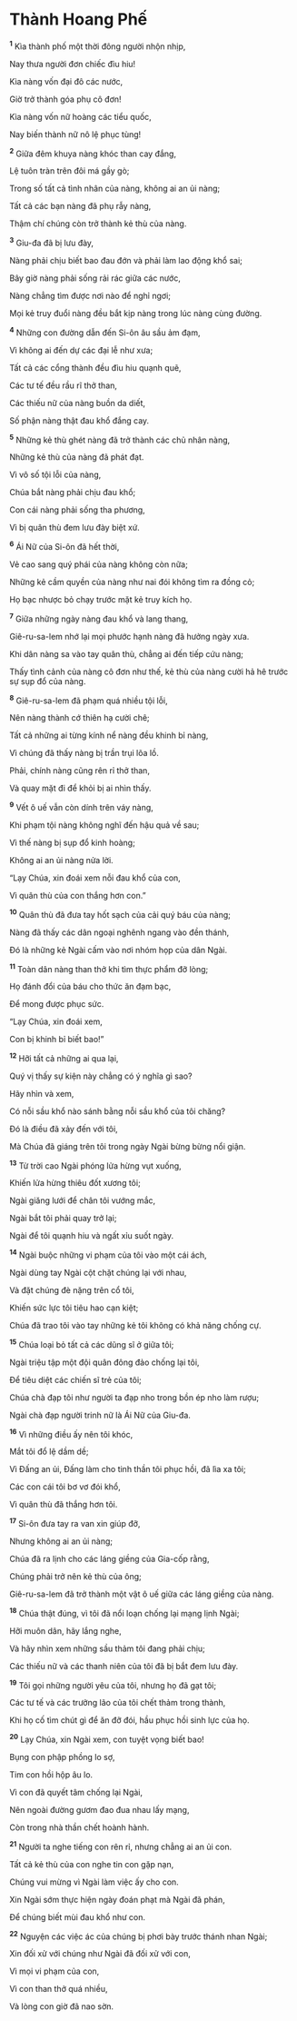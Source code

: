# Thành Hoang Phế
<sup><b>1</b></sup> Kìa thành phố một thời đông người nhộn nhịp,

Nay thưa người đơn chiếc đìu hiu!

Kìa nàng vốn đại đô các nước,

Giờ trở thành góa phụ cô đơn!

Kìa nàng vốn nữ hoàng các tiểu quốc,

Nay biến thành nữ nô lệ phục tùng!

<sup><b>2</b></sup> Giữa đêm khuya nàng khóc than cay đắng,

Lệ tuôn tràn trên đôi má gầy gò;

Trong số tất cả tình nhân của nàng, không ai an ủi nàng;

Tất cả các bạn nàng đã phụ rẫy nàng,

Thậm chí chúng còn trở thành kẻ thù của nàng.

<sup><b>3</b></sup> Giu-đa đã bị lưu đày,

Nàng phải chịu biết bao đau đớn và phải làm lao động khổ sai;

Bây giờ nàng phải sống rải rác giữa các nước,

Nàng chẳng tìm được nơi nào để nghỉ ngơi;

Mọi kẻ truy đuổi nàng đều bắt kịp nàng trong lúc nàng cùng đường.

<sup><b>4</b></sup> Những con đường dẫn đến Si-ôn âu sầu ảm đạm,

Vì không ai đến dự các đại lễ như xưa;

Tất cả các cổng thành đều đìu hiu quạnh quẽ,

Các tư tế đều rầu rĩ thở than,

Các thiếu nữ của nàng buồn da diết,

Số phận nàng thật đau khổ đắng cay.

<sup><b>5</b></sup> Những kẻ thù ghét nàng đã trở thành các chủ nhân nàng,

Những kẻ thù của nàng đã phát đạt.

Vì vô số tội lỗi của nàng,

Chúa bắt nàng phải chịu đau khổ;

Con cái nàng phải sống tha phương,

Vì bị quân thù đem lưu đày biệt xứ.

<sup><b>6</b></sup> Ái Nữ của Si-ôn đã hết thời,

Vẻ cao sang quý phái của nàng không còn nữa;

Những kẻ cầm quyền của nàng như nai đói không tìm ra đồng cỏ;

Họ bạc nhược bỏ chạy trước mặt kẻ truy kích họ.

<sup><b>7</b></sup> Giữa những ngày nàng đau khổ và lang thang,

Giê-ru-sa-lem nhớ lại mọi phước hạnh nàng đã hưởng ngày xưa.

Khi dân nàng sa vào tay quân thù, chẳng ai đến tiếp cứu nàng;

Thấy tình cảnh của nàng cô đơn như thế, kẻ thù của nàng cười hả hê trước sự sụp đổ của nàng.

<sup><b>8</b></sup> Giê-ru-sa-lem đã phạm quá nhiều tội lỗi,

Nên nàng thành cớ thiên hạ cười chê;

Tất cả những ai từng kính nể nàng đều khinh bỉ nàng,

Vì chúng đã thấy nàng bị trần trụi lõa lồ.

Phải, chính nàng cũng rên rỉ thở than,

Và quay mặt đi để khỏi bị ai nhìn thấy.

<sup><b>9</b></sup> Vết ô uế vẫn còn dính trên váy nàng,

Khi phạm tội nàng không nghĩ đến hậu quả về sau;

Vì thế nàng bị sụp đổ kinh hoàng;

Không ai an ủi nàng nửa lời.

“Lạy Chúa, xin đoái xem nỗi đau khổ của con,

Vì quân thù của con thắng hơn con.”

<sup><b>10</b></sup> Quân thù đã đưa tay hốt sạch của cải quý báu của nàng;

Nàng đã thấy các dân ngoại nghênh ngang vào đền thánh,

Ðó là những kẻ Ngài cấm vào nơi nhóm họp của dân Ngài.

<sup><b>11</b></sup> Toàn dân nàng than thở khi tìm thực phẩm đỡ lòng;

Họ đánh đổi của báu cho thức ăn đạm bạc,

Ðể mong được phục sức.

“Lạy Chúa, xin đoái xem,

Con bị khinh bỉ biết bao!”

<sup><b>12</b></sup> Hỡi tất cả những ai qua lại,

Quý vị thấy sự kiện này chẳng có ý nghĩa gì sao?

Hãy nhìn và xem,

Có nỗi sầu khổ nào sánh bằng nỗi sầu khổ của tôi chăng?

Ðó là điều đã xảy đến với tôi,

Mà Chúa đã giáng trên tôi trong ngày Ngài bừng bừng nổi giận.

<sup><b>13</b></sup> Từ trời cao Ngài phóng lửa hừng vụt xuống,

Khiến lửa hừng thiêu đốt xương tôi;

Ngài giăng lưới để chân tôi vướng mắc,

Ngài bắt tôi phải quay trở lại;

Ngài để tôi quạnh hiu và ngất xỉu suốt ngày.

<sup><b>14</b></sup> Ngài buộc những vi phạm của tôi vào một cái ách,

Ngài dùng tay Ngài cột chặt chúng lại với nhau,

Và đặt chúng đè nặng trên cổ tôi,

Khiến sức lực tôi tiêu hao cạn kiệt;

Chúa đã trao tôi vào tay những kẻ tôi không có khả năng chống cự.

<sup><b>15</b></sup> Chúa loại bỏ tất cả các dũng sĩ ở giữa tôi;

Ngài triệu tập một đội quân đông đảo chống lại tôi,

Ðể tiêu diệt các chiến sĩ trẻ của tôi;

Chúa chà đạp tôi như người ta đạp nho trong bồn ép nho làm rượu;

Ngài chà đạp người trinh nữ là Ái Nữ của Giu-đa.

<sup><b>16</b></sup> Vì những điều ấy nên tôi khóc,

Mắt tôi đổ lệ dầm dề;

Vì Ðấng an ủi, Ðấng làm cho tinh thần tôi phục hồi, đã lìa xa tôi;

Các con cái tôi bơ vơ đói khổ,

Vì quân thù đã thắng hơn tôi.

<sup><b>17</b></sup> Si-ôn đưa tay ra van xin giúp đỡ,

Nhưng không ai an ủi nàng;

Chúa đã ra lịnh cho các láng giềng của Gia-cốp rằng,

Chúng phải trở nên kẻ thù của ông;

Giê-ru-sa-lem đã trở thành một vật ô uế giữa các láng giềng của nàng.

<sup><b>18</b></sup> Chúa thật đúng, vì tôi đã nổi loạn chống lại mạng lịnh Ngài;

Hỡi muôn dân, hãy lắng nghe,

Và hãy nhìn xem những sầu thảm tôi đang phải chịu;

Các thiếu nữ và các thanh niên của tôi đã bị bắt đem lưu đày.

<sup><b>19</b></sup> Tôi gọi những người yêu của tôi, nhưng họ đã gạt tôi;

Các tư tế và các trưởng lão của tôi chết thảm trong thành,

Khi họ cố tìm chút gì để ăn đỡ đói, hầu phục hồi sinh lực của họ.

<sup><b>20</b></sup> Lạy Chúa, xin Ngài xem, con tuyệt vọng biết bao!

Bụng con phập phồng lo sợ,

Tim con hồi hộp âu lo.

Vì con đã quyết tâm chống lại Ngài,

Nên ngoài đường gươm đao đua nhau lấy mạng,

Còn trong nhà thần chết hoành hành.

<sup><b>21</b></sup> Người ta nghe tiếng con rên rỉ, nhưng chẳng ai an ủi con.

Tất cả kẻ thù của con nghe tin con gặp nạn,

Chúng vui mừng vì Ngài làm việc ấy cho con.

Xin Ngài sớm thực hiện ngày đoán phạt mà Ngài đã phán,

Ðể chúng biết mùi đau khổ như con.

<sup><b>22</b></sup> Nguyện các việc ác của chúng bị phơi bày trước thánh nhan Ngài;

Xin đối xử với chúng như Ngài đã đối xử với con,

Vì mọi vi phạm của con,

Vì con than thở quá nhiều,

Và lòng con giờ đã nao sờn.